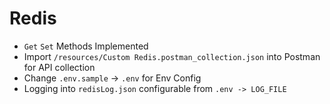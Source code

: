 # Redis
* `Get` `Set` Methods Implemented
* Import `/resources/Custom Redis.postman_collection.json` into Postman for API collection
* Change `.env.sample` -> `.env` for Env Config
* Logging into `redisLog.json` configurable from `.env -> LOG_FILE`